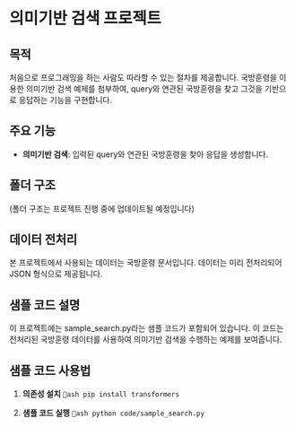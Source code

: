 ﻿# 의미기반 검색 프로젝트


## 목적
처음으로 프로그래밍을 하는 사람도 따라할 수 있는 절차를 제공합니다. 국방훈령을 이용한 의미기반 검색 예제를 첨부하여, query와 연관된 국방훈령을 찾고 그것을 기반으로 응답하는 기능을 구현합니다.

## 주요 기능
- **의미기반 검색**: 입력된 query와 연관된 국방훈령을 찾아 응답을 생성합니다.

## 폴더 구조
(폴더 구조는 프로젝트 진행 중에 업데이트될 예정입니다)

## 데이터 전처리
본 프로젝트에서 사용되는 데이터는 국방훈령 문서입니다. 데이터는 미리 전처리되어 JSON 형식으로 제공됩니다.

## 샘플 코드 설명
이 프로젝트에는 sample_search.py라는 샘플 코드가 포함되어 있습니다. 이 코드는 전처리된 국방훈령 데이터를 사용하여 의미기반 검색을 수행하는 예제를 보여줍니다.

## 샘플 코드 사용법

1. **의존성 설치**
    `ash
    pip install transformers
    `

2. **샘플 코드 실행**
    `ash
    python code/sample_search.py
    `



